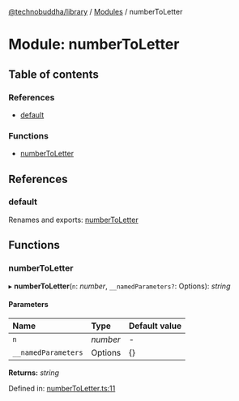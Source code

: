 [@technobuddha/library](../../README.md) / [Modules](../Modules.md) / numberToLetter

# Module: numberToLetter

## Table of contents

### References

- [default](numbertoletter.md#default)

### Functions

- [numberToLetter](numbertoletter.md#numbertoletter)

## References

### default

Renames and exports: [numberToLetter](numbertoletter.md#numbertoletter)

## Functions

### numberToLetter

▸ **numberToLetter**(`n`: *number*, `__namedParameters?`: Options): *string*

#### Parameters

| Name | Type | Default value |
| :------ | :------ | :------ |
| `n` | *number* | - |
| `__namedParameters` | Options | {} |

**Returns:** *string*

Defined in: [numberToLetter.ts:11](../../src/numberToLetter.ts#L11)
